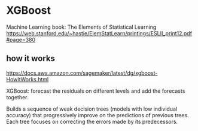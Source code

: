 # XGBoost
Machine Learning book: The Elements of Statistical Learning
https://web.stanford.edu/~hastie/ElemStatLearn/printings/ESLII_print12.pdf#page=380

## how it works
https://docs.aws.amazon.com/sagemaker/latest/dg/xgboost-HowItWorks.html

XGBoost: forecast the residuals on different levels and add the forecasts together.

Builds a sequence of weak decision trees (models with low individual accuracy) that progressively improve on the predictions of previous trees.
Each tree focuses on correcting the errors made by its predecessors.
